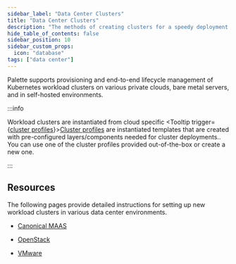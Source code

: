 ```yaml
---
sidebar_label: "Data Center Clusters"
title: "Data Center Clusters"
description: "The methods of creating clusters for a speedy deployment on any CSP"
hide_table_of_contents: false
sidebar_position: 10
sidebar_custom_props: 
  icon: "database"
tags: ["data center"]
---
```


Palette supports provisioning and end-to-end lifecycle management of Kubernetes workload clusters on various private clouds, bare metal servers, and in self-hosted environments.


:::info

Workload clusters are instantiated from cloud specific <Tooltip trigger={<u>cluster profiles</u>}><a href="/cluster-profiles">Cluster profiles</a> are instantiated templates that are created with pre-configured layers/components needed for cluster deployments.</Tooltip>. You can use one of the cluster profiles provided out-of-the-box or create a new one.

:::


## Resources

The following pages provide detailed instructions for setting up new workload clusters in various data center environments.

- [Canonical MAAS](/clusters/data-center/maas)


- [OpenStack](/clusters/data-center/openstack)


- [VMware](/clusters/data-center/vmware)

